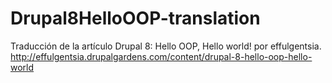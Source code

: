Drupal8HelloOOP-translation
===========================

Traducción de la artículo Drupal 8: Hello OOP, Hello world! por effulgentsia. http://effulgentsia.drupalgardens.com/content/drupal-8-hello-oop-hello-world
